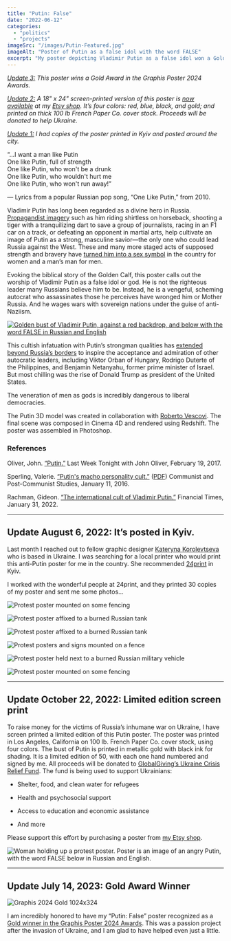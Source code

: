 ```yaml
---
title: "Putin: False"
date: "2022-06-12"
categories: 
  - "politics"
  - "projects"
imageSrc: "/images/Putin-Featured.jpg"
imageAlt: "Poster of Putin as a false idol with the word FALSE"
excerpt: "My poster depicting Vladimir Putin as a false idol won a Gold Award in the Graphis Poster 2024 Awards. Created in response to Russia's invasion of Ukraine, the design features a golden bust of Putin against a red backdrop with \"FALSE\" written in both Russian and English. The poster was printed and displayed in Kyiv, and a limited-edition screen print raised funds for Ukrainian humanitarian aid."
---
```


_[Update 3:](#update3) This poster wins a Gold Award in the Graphis Poster 2024 Awards._

_[Update 2:](#update2) A 18" x 24" screen-printed version of this poster is [now available](https://www.etsy.com/listing/1330944723/anti-vladimir-putin-poster-proceeds-will?click_key=e6bcc8c4d232ae122f58b63a2fd91ddcd301aeea:1330944723&click_sum=6c3bda1a) at my [Etsy shop](https://www.etsy.com/shop/RogerWongDesign). It’s four colors: red, blue, black, and gold; and printed on thick 100 lb French Paper Co. cover stock. Proceeds will be donated to help Ukraine._

_[Update 1:](#update1) I had copies of the poster printed in Kyiv and posted around the city._

“…I want a man like Putin  
One like Putin, full of strength  
One like Putin, who won't be a drunk  
One like Putin, who wouldn't hurt me  
One like Putin, who won't run away!”

— Lyrics from a popular Russian pop song, “One Like Putin,” from 2010.

Vladimir Putin has long been regarded as a divine hero in Russia. [Propagandist imagery](https://www.youtube.com/watch?v=0utzB6oDan0) such as him riding shirtless on horseback, shooting a tiger with a tranquilizing dart to save a group of journalists, racing in an F1 car on a track, or defeating an opponent in martial arts, help cultivate an image of Putin as a strong, masculine savior—the only one who could lead Russia against the West. These and many more staged acts of supposed strength and bravery have [turned him into a sex symbol](http://dx.doi.org/10.1016/j.postcomstud.2015.12.001) in the country for women and a man’s man for men.

Evoking the biblical story of the Golden Calf, this poster calls out the worship of Vladimir Putin as a false idol or god. He is not the righteous leader many Russians believe him to be. Instead, he is a vengeful, scheming autocrat who assassinates those he perceives have wronged him or Mother Russia. And he wages wars with sovereign nations under the guise of anti-Naziism. 

[![Golden bust of Vladimir Putin, against a red backdrop, and below with the word FALSE in Russian and English](/images/Putin_False-Roger_Wong-scaled.jpg)](/images/Putin_False-Roger_Wong-scaled.jpg)

This cultish infatuation with Putin’s strongman qualities has [extended beyond Russia’s borders](https://www.ft.com/content/da08b08c-eac3-4586-abe3-c3691cb54f44) to inspire the acceptance and admiration of other autocratic leaders, including Viktor Orban of Hungary, Rodrigo Duterte of the Philippines, and Benjamin Netanyahu, former prime minister of Israel. But most chilling was the rise of Donald Trump as president of the United States.

The veneration of men as gods is incredibly dangerous to liberal democracies. 

The Putin 3D model was created in collaboration with [Roberto Vescovi](https://roberto_vescovi.artstation.com/). The final scene was composed in Cinema 4D and rendered using Redshift. The poster was assembled in Photoshop. 

### References

Oliver, John. [“Putin.”](https://www.youtube.com/watch?v=0utzB6oDan0) Last Week Tonight with John Oliver, February 19, 2017.

Sperling, Valerie. [“Putin's macho personality cult.”](http://dx.doi.org/10.1016/j.postcomstud.2015.12.001) ([PDF](https://krytyka.com/sites/krytyka/files/sperling_0.pdf)) Communist and Post-Communist Studies, January 11, 2016.

Rachman, Gideon. [“The international cult of Vladimir Putin.”](https://www.ft.com/content/da08b08c-eac3-4586-abe3-c3691cb54f44) Financial Times, January 31, 2022.

* * *

## Update August 6, 2022: It’s posted in Kyiv.

Last month I reached out to fellow graphic designer [Kateryna Korolevtseva](https://korolevtseva.com) who is based in Ukraine. I was searching for a local printer who would print this anti-Putin poster for me in the country. She recommended [24print](https://www.24print.ua/) in Kyiv.

I worked with the wonderful people at 24print, and they printed 30 copies of my poster and sent me some photos…

![Protest poster mounted on some fencing](/images/3-scaled.jpg)

![Protest poster affixed to a burned Russian tank](/images/5-scaled.jpg)

![Protest poster affixed to a burned Russian tank](/images/8-scaled.jpg)

![Protest posters and signs mounted on a fence](/images/10-scaled.jpg)

![Protest poster held next to a burned Russian military vehicle](/images/7-scaled.jpg)

![Protest poster mounted on some fencing](/images/photo_1.jpg)

* * *

## Update October 22, 2022: Limited edition screen print

To raise money for the victims of Russia’s inhumane war on Ukraine, I have screen printed a limited edition of this Putin poster. The poster was printed in Los Angeles, California on 100 lb. French Paper Co. cover stock, using four colors. The bust of Putin is printed in metallic gold with black ink for shading. It is a limited edition of 50, with each one hand numbered and signed by me. All proceeds will be donated to [GlobalGiving’s Ukraine Crisis Relief Fund](https://www.globalgiving.org/projects/ukraine-crisis-relief-fund/). The fund is being used to support Ukrainians:

- Shelter, food, and clean water for refugees

- Health and psychosocial support

- Access to education and economic assistance

- And more

Please support this effort by purchasing a poster from [my Etsy shop](https://www.etsy.com/listing/1330944723/false-anti-vladimir-putin-poster-18-x-24).

![Woman holding up a protest poster. Poster is an image of an angry Putin, with the word FALSE below in Russian and English.](/images/Karen-holding-Putin-poster.jpg)

* * *

## Update July 14, 2023: Gold Award Winner

![Graphis 2024 Gold 1024x324](/images/graphis-2024-gold.jpg)

I am incredibly honored to have my “Putin: False” poster recognized as a [Gold winner in the Graphis Poster 2024 Awards](https://www.graphis.com/entry/39b4bd5c-6841-4248-a55d-b167369d3fde/). This was a passion project after the invasion of Ukraine, and I am glad to have helped even just a little.
